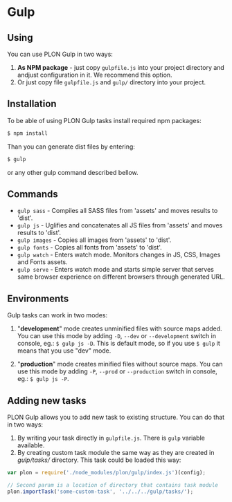 # Gulp

## Using

You can use PLON Gulp in two ways:

1. **As NPM package** - just copy `gulpfile.js` into your project directory and andjust configuration in it. We recommend this option.
2. Or just copy file `gulpfile.js` and `gulp/` directory into your project.

## Installation

To be able of using PLON Gulp tasks install required npm packages:
```bash
$ npm install
```

Than you can generate dist files by entering:
```bash
$ gulp
```
or any other gulp command described bellow.

## Commands

* `gulp sass` - Compiles all SASS files from 'assets' and moves results to 'dist'.
* `gulp js` - Uglifies and concatenates all JS files from 'assets' and moves results to 'dist'.
* `gulp images` - Copies all images from 'assets' to 'dist'.
* `gulp fonts` - Copies all fonts from 'assets' to 'dist'.
* `gulp watch` - Enters watch mode. Monitors changes in JS, CSS, Images and Fonts assets.
* `gulp serve` - Enters watch mode and starts simple server that serves same browser experience on different browsers through generated URL.

## Environments

Gulp tasks can work in two modes:
1. "**development**" mode creates unminified files with source maps added. You can use this mode by adding `-D`, `--dev` or `--development` switch in console, eg.: `$ gulp js -D`. This is default mode, so if you use `$ gulp` it means that you use "dev" mode.

2. "**production**" mode creates minified files without source maps. You can use this mode by adding `-P`, `--prod` or `--production` switch in console, eg.: `$ gulp js -P`.

## Adding new tasks

PLON Gulp allows you to add new task to existing structure. You can do that in two ways:

1. By writing your task directly in `gulpfile.js`. There is `gulp` variable available.
2. By creating custom task module the same way as they are created in _gulp/tasks/_ directory. This task could be loaded this way:
```javascript
var plon = require('./node_modules/plon/gulp/index.js')(config);

// Second param is a location of directory that contains task module
plon.importTask('some-custom-task', '../../../gulp/tasks/');
```